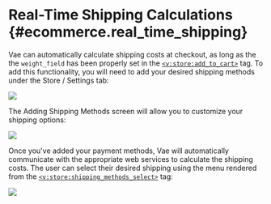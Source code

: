 # Real-Time Shipping Calculations {#ecommerce.real_time_shipping}

Vae can automatically calculate shipping costs at checkout, as long as
the the `weight_field` has been properly set in the
[`<v:store:add_to_cart>`](#v_store_add_to_cart) tag. To add this
functionality, you will need to add your desired shipping methods under
the Store / Settings tab:

![](assets/images/screenshots/ecommerce/add_shipping_method.png)

The Adding Shipping Methods screen will allow you to customize your
shipping options:

![](assets/images/screenshots/ecommerce/add_shipping_screen.png)

Once you've added your payment methods, Vae will automatically
communicate with the appropriate web services to calculate the shipping
costs. The user can select their desired shipping using the menu
rendered from the
[`<v:store:shipping_methods_select>`](#v_store_shipping_methods_select)
tag:

![](assets/images/screenshots/ecommerce/shipping_method_select.png)
